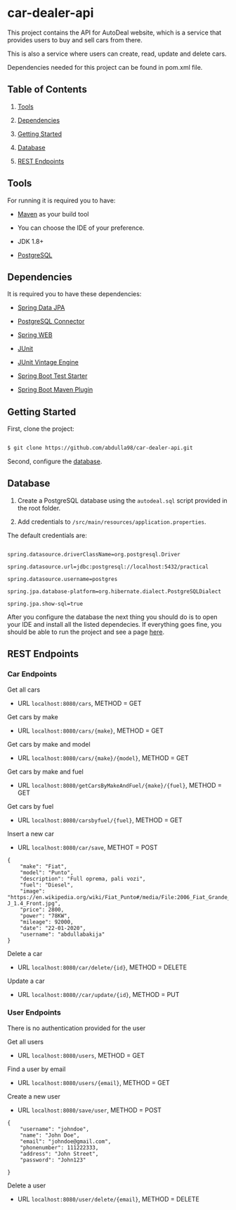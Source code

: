 # car-dealer-api

This project contains the API for AutoDeal website, which is a service that provides users to buy and sell cars from there. 

This is also a service where users can create, read, update and delete cars. 

Dependencies needed for this project can be found in pom.xml file. 



## Table of Contents

1. [Tools](#tools)

1. [Dependencies](#dependencies)

1. [Getting Started](#getting-started)

1. [Database](#database)

1. [REST Endpoints](#rest-endpoints)

## Tools

For running it is required you to have:

* [Maven](https://maven.apache.org/) as your build tool

* You can choose the IDE of your preference.

* JDK 1.8+

* [PostgreSQL](https://www.postgresql.org/)

## Dependencies

It is required you to have these dependencies:

* [Spring Data JPA](https://mvnrepository.com/artifact/org.springframework.boot/spring-boot-starter-data-jpa)

* [PostgreSQL Connector](https://mvnrepository.com/artifact/postgresql/postgresql)

* [Spring WEB](https://mvnrepository.com/artifact/org.springframework/spring-web)

* [JUnit](https://mvnrepository.com/artifact/junit/junit)

* [JUnit Vintage Engine](https://mvnrepository.com/artifact/org.junit.vintage/junit-vintage-engine)

* [Spring Boot Test Starter](https://mvnrepository.com/artifact/org.springframework.boot/spring-boot-starter-test)

* [Spring Boot Maven Plugin](https://mvnrepository.com/artifact/org.springframework.boot/spring-boot-maven-plugin)

## Getting Started

First, clone the project:

```bash

$ git clone https://github.com/abdulla98/car-dealer-api.git

```

Second, configure the [database](#database).

## Database

1. Create a PostgreSQL database using the `autodeal.sql` script provided in the root folder.

1. Add credentials to `/src/main/resources/application.properties`.

The default credentials are:

```

spring.datasource.driverClassName=org.postgresql.Driver

spring.datasource.url=jdbc:postgresql://localhost:5432/practical

spring.datasource.username=postgres

spring.jpa.database-platform=org.hibernate.dialect.PostgreSQLDialect

spring.jpa.show-sql=true

```

After you configure the database the next thing you should do is to open your IDE and install all the listed dependecies. If everything goes fine, you should be able to run the project and see a page [here](http://127.0.0.1:8080/).



## REST Endpoints

### Car Endpoints

Get all cars
* URL ```localhost:8080/cars```, METHOD = GET

Get cars by make
* URL ```localhost:8080/cars/{make}```, METHOD = GET 

Get cars by make and model
* URL ```localhost:8080/cars/{make}/{model}```, METHOD = GET 

Get cars by make and fuel
* URL ```localhost:8080/getCarsByMakeAndFuel/{make}/{fuel}```, METHOD = GET 

Get cars by fuel 
* URL ```localhost:8080/carsbyfuel/{fuel}```, METHOD = GET 

Insert a new car
* URL ```localhost:8080/car/save```, METHOT = POST
```
{
	"make": "Fiat",
	"model": "Punto",
	"description": "Full oprema, pali vozi",
	"fuel": "Diesel",
	"image": "https://en.wikipedia.org/wiki/Fiat_Punto#/media/File:2006_Fiat_Grande_Punto_Sporting_T-J_1.4_Front.jpg",
	"price": 2800,
	"power": "78KW",
	"mileage": 92000,
	"date": "22-01-2020",
	"username": "abdullabakija"
}
```

Delete a car
* URL ```localhost:8080/car/delete/{id}```, METHOD = DELETE

Update a car
* URL ```localhost:8080//car/update/{id}```, METHOD = PUT

### User Endpoints

There is no authentication provided for the user

Get all users
* URL ```localhost:8080/users```, METHOD = GET

Find a user by email
* URL ```localhost:8080/users/{email}```, METHOD = GET

Create a new user
* URL ```localhost:8080/save/user```, METHOD = POST
```
{
	"username": "johndoe",
	"name": "John Doe",
	"email": "johndoe@gmail.com",
	"phonenumber": 111222333,
	"address": "John Street",
	"password": "John123"
	
}
```

Delete a user
* URL ```localhost:8080/user/delete/{email}```, METHOD = DELETE


